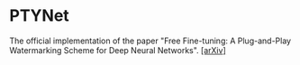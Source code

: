 # PTYNet
The official implementation of the paper "Free Fine-tuning: A Plug-and-Play Watermarking Scheme for Deep Neural Networks". [[arXiv]]()
